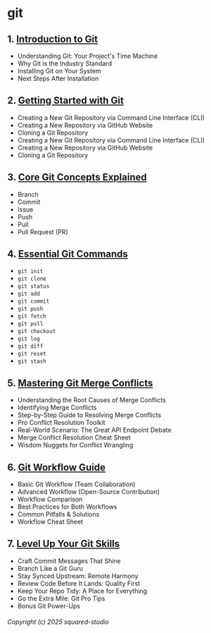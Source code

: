 # git
## 1. [Introduction to Git](git/chapter_00001.md)
  - Understanding Git: Your Project's Time Machine
  - Why Git is the Industry Standard
  - Installing Git on Your System
  - Next Steps After Installation
## 2. [Getting Started with Git](git/chapter_00002.md)
  - Creating a New Git Repository via Command Line Interface (CLI)
  - Creating a New Repository via GitHub Website
  - Cloning a Git Repository
  - Creating a New Git Repository via Command Line Interface (CLI)
  - Creating a New Repository via GitHub Website
  - Cloning a Git Repository
## 3. [Core Git Concepts Explained](git/chapter_00003.md)
  - Branch
  - Commit
  - Issue
  - Push
  - Pull
  - Pull Request (PR)
## 4. [Essential Git Commands](git/chapter_00004.md)
  - `git init`
  - `git clone`
  - `git status`
  - `git add`
  - `git commit`
  - `git push`
  - `git fetch`
  - `git pull`
  - `git checkout`
  - `git log`
  - `git diff`
  - `git reset`
  - `git stash`
## 5. [Mastering Git Merge Conflicts](git/chapter_00005.md)
  - Understanding the Root Causes of Merge Conflicts
  - Identifying Merge Conflicts
  - Step-by-Step Guide to Resolving Merge Conflicts
  - Pro Conflict Resolution Toolkit
  - Real-World Scenario: The Great API Endpoint Debate
  - Merge Conflict Resolution Cheat Sheet
  - Wisdom Nuggets for Conflict Wrangling
## 6. [Git Workflow Guide](git/chapter_00006.md)
  - Basic Git Workflow (Team Collaboration)
  - Advanced Workflow (Open-Source Contribution)
  - Workflow Comparison
  - Best Practices for Both Workflows
  - Common Pitfalls & Solutions
  - Workflow Cheat Sheet
## 7. [Level Up Your Git Skills](git/chapter_00007.md)
  - Craft Commit Messages That Shine
  - Branch Like a Git Guru
  - Stay Synced Upstream: Remote Harmony
  - Review Code Before It Lands: Quality First
  - Keep Your Repo Tidy: A Place for Everything
  - Go the Extra Mile: Git Pro Tips
  - Bonus Git Power-Ups

###### Copyright (c) 2025 squared-studio


